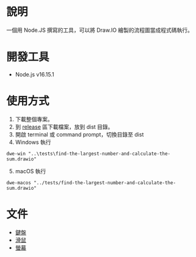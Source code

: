 # 說明
一個用 Node.JS 撰寫的工具，可以將 Draw.IO 繪製的流程圖當成程式碼執行。
# 開發工具
* Node.js v16.15.1
# 使用方式
1. 下載整個專案。
2. 到 [release](https://github.com/leoshiang/workflow-engine/releases) 區下載檔案，放到 dist 目錄。
3. 開啟 terminal 或 command prompt，切換目錄至 dist
4. Windows 執行
```
dwe-win "..\tests\find-the-largest-number-and-calculate-the-sum.drawio"
```
5. macOS 執行 
```
dwe-macos "../tests/find-the-largest-number-and-calculate-the-sum.drawio"
```

# 文件

* [鍵盤](docs/keyboard.svg) 
* [滑鼠](docs/mouse.svg) 
* [螢幕](docs/screen.svg) 
